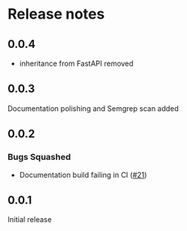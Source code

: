# Release notes

<!-- do not remove -->

## 0.0.4

- inheritance from FastAPI removed


## 0.0.3

Documentation polishing and Semgrep scan added


## 0.0.2


### Bugs Squashed

- Documentation build failing in CI ([#21](https://github.com/airtai/fast-kafka-api/issues/21))


## 0.0.1

Initial release
